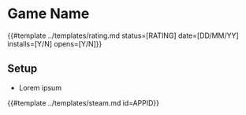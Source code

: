 # Game Name

{{#template ../templates/rating.md status=[RATING] date=[DD/MM/YY] installs=[Y/N] opens=[Y/N]}}

## Setup

- Lorem ipsum

{{#template ../templates/steam.md id=APPID}}